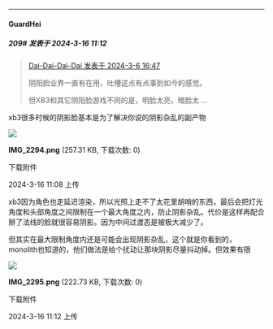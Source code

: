 ﻿
*****

####  GuardHei  
##### 209#       发表于 2024-3-16 11:12

<blockquote><a href="httphttps://bbs.saraba1st.com/2b/forum.php?mod=redirect&amp;goto=findpost&amp;pid=64167296&amp;ptid=2174026" target="_blank">Dai-Dai-Dai-Dai 发表于 2024-3-6 16:47</a>

阴阳脸业界一直有在用，吐槽这点有点事到如今的感觉。

但XB3和其它阴阳脸游戏不同的是，明脸太亮，暗脸太 ...</blockquote>
xb3很多时候的阴影脸基本是为了解决你说的阴影杂乱的副产物

<img src="https://img.saraba1st.com/forum/202403/16/110848bouxbcaoe28vkccf.png" referrerpolicy="no-referrer">

<strong>IMG_2294.png</strong> (257.31 KB, 下载次数: 0)

下载附件

2024-3-16 11:08 上传

xb3因为角色也走延迟渲染，所以光照上走不了太花里胡哨的东西，最后会把灯光角度和头部角度之间限制在一个最大角度之内，防止阴影杂乱。代价是这样再配合掰了法线的脸就很容易阴影。因为中间过渡态是被极大减少了。

但其实在最大限制角度内还是可能会出现阴影杂乱，这个就是你看到的，monolith也知道的，他们做法是给个扰动让那块阴影尽量抖动掉。但效果有限

<img src="https://img.saraba1st.com/forum/202403/16/111202emzvudcz2idd334m.png" referrerpolicy="no-referrer">

<strong>IMG_2295.png</strong> (222.73 KB, 下载次数: 0)

下载附件

2024-3-16 11:12 上传

